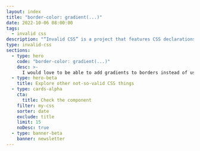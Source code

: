```yaml
---
layout: index
title: "border-color: gradient(...)"
date: 2022-10-06 08:00:00
tags:
  - invalid css
description: "“Invalid CSS” is a project that features CSS declarations that are not valid and non-existing. For example, border-color: gradient(...)."
type: invalid-css
sections:
  - type: hero
    code: "border-color: gradient(...)"
    desc: >-
      I would love to be able to add gradients to borders instead of using [hacky workarounds](https://css-tricks.com/gradient-borders-in-css/).
  - type: hero-beta
    title: Explore other not-so-valid CSS things
  - type: cards-alpha
    cta:
      title: Check the component
    filter: my-css
    sorter: date
    exclude: title
    limit: 15
    noDesc: true
  - type: banner-beta
    banner: newsletter
---
```

